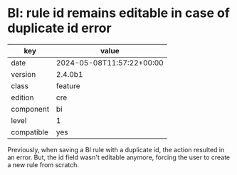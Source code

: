 [//]: # (werk v2)
# BI: rule id remains editable in case of duplicate id error

key        | value
---------- | ---
date       | 2024-05-08T11:57:22+00:00
version    | 2.4.0b1
class      | feature
edition    | cre
component  | bi
level      | 1
compatible | yes

Previously, when saving a BI rule with a duplicate id,
the action resulted in an error. But, the id field wasn't
editable anymore, forcing the user to create a new rule from
scratch.
